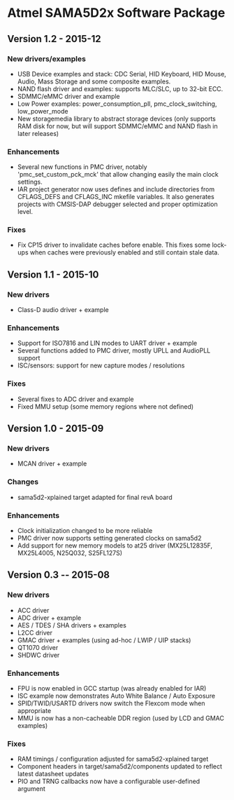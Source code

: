 # Atmel SAMA5D2x Software Package


## Version 1.2 - 2015-12

### New drivers/examples

- USB Device examples and stack: CDC Serial, HID Keyboard, HID Mouse, Audio,
  Mass Storage and some composite examples.
- NAND flash driver and examples: supports MLC/SLC, up to 32-bit ECC.
- SDMMC/eMMC driver and example
- Low Power examples: power_consumption_pll, pmc_clock_switching,
  low_power_mode
- New storagemedia library to abstract storage devices (only supports RAM disk
  for now, but will support SDMMC/eMMC and NAND flash in later releases)

### Enhancements

- Several new functions in PMC driver, notably 'pmc_set_custom_pck_mck' that
  allow changing easily the main clock settings.
- IAR project generator now uses defines and include directories from
  CFLAGS_DEFS and CFLAGS_INC mkefile variables. It also generates projects with
  CMSIS-DAP debugger selected and proper optimization level.

### Fixes

- Fix CP15 driver to invalidate caches before enable. This fixes some lock-ups
  when caches were previously enabled and still contain stale data.



## Version 1.1 - 2015-10

### New drivers

- Class-D audio driver + example

### Enhancements

- Support for ISO7816 and LIN modes to UART driver + example
- Several functions added to PMC driver, mostly UPLL and AudioPLL support
- ISC/sensors: support for new capture modes / resolutions

### Fixes

- Several fixes to ADC driver and example
- Fixed MMU setup (some memory regions where not defined)



## Version 1.0 - 2015-09

### New drivers

- MCAN driver + example

### Changes

- sama5d2-xplained target adapted for final revA board

### Enhancements

- Clock initialization changed to be more reliable
- PMC driver now supports setting generated clocks on sama5d2
- Add support for new memory models to at25 driver (MX25L12835F, MX25L4005,
  N25Q032, S25FL127S)



## Version 0.3 -- 2015-08

### New drivers

- ACC driver
- ADC driver + example
- AES / TDES / SHA drivers + examples
- L2CC driver
- GMAC driver + examples (using ad-hoc / LWIP / UIP stacks)
- QT1070 driver
- SHDWC driver

### Enhancements

- FPU is now enabled in GCC startup (was already enabled for IAR)
- ISC example now demonstrates Auto White Balance / Auto Exposure
- SPID/TWID/USARTD drivers now switch the Flexcom mode when appropriate
- MMU is now has a non-cacheable DDR region (used by LCD and GMAC examples)

### Fixes

- RAM timings / configuration adjusted for sama5d2-xplained target
- Component headers in target/sama5d2/components updated to reflect latest
  datasheet updates
- PIO and TRNG callbacks now have a configurable user-defined argument
